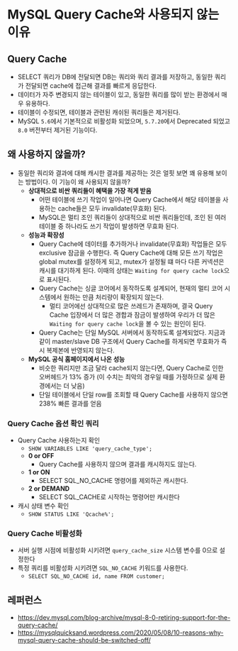 # MySQL Query Cache와 사용되지 않는 이유

## Query Cache

- SELECT 쿼리가 DB에 전달되면 DB는 쿼리와 쿼리 결과를 저장하고, 동일한 쿼리가 전달되면 cache에 접근해 결과를 빠르게 응답한다.
- 데이터가 자주 변경되지 않는 테이블이 있고, 동일한 쿼리를 많이 받는 환경에서 매우 유용하다.
- 테이블이 수정되면, 테이블과 관련된 캐쉬된 쿼리들은 제거된다.
- MySQL `5.6`에서 기본적으로 비활성화 되었으며, `5.7.20`에서 Deprecated 되었고 `8.0` 버전부터 제거된 기능이다.

## 왜 사용하지 않을까?

- 동일한 쿼리와 결과에 대해 캐시한 결과를 제공하는 것은 얼핏 보면 꽤 유용해 보이는 방법이다. 이 기능이 왜 사용되지 않을까?
  - **상대적으로 비싼 쿼리들이 혜택을 가장 적게 받음**
    - 어떤 테이블에 쓰기 작업이 일어나면 Query Cache에서 해당 테이블을 사용하는 cache들은 모두 invalidate(무효화) 된다.
    - MySQL은 멀티 조인 쿼리들이 상대적으로 비싼 쿼리들인데, 조인 된 여러 테이블 중 하나라도 쓰기 작업이 발생하면 무효화 된다.
  - **성능과 확장성**
    - Query Cache에 데이터를 추가하거나 invalidate(무효화) 작업들은 모두 exclusive 잠금을 수행한다. 즉 Query Cache에 대해 모든 쓰기 작업은 global mutex를 설정하게 되고, mutex가 설정될 떄 마다 다른 커넥션은 캐시를 대기하게 된다. 이때의 상태는 `Waiting for query cache lock`으로 표시된다.
    - Query Cache는 싱글 코어에서 동작하도록 설계되어, 현재의 멀티 코어 시스템에서 원하는 만큼 처리량이 확장되지 않는다.
      - 멀티 코어에선 상대적으로 많은 쓰레드가 존재하며, 결국 Query Cache 입장에서 더 많은 경합과 잠금이 발생하여 우리가 더 많은 `Waiting for query cache lock`을 볼 수 있는 원인이 된다.
    - Query Cache는 단일 MySQL 서버에서 동작하도록 설계되었다. 지금과 같이 master/slave DB 구조에서 Query Cache를 하게되면 무효화가 즉시 복제본에 반영되지 않는다.
  - **MySQL 공식 홈페이지에서 나온 성능**
    - 비슷한 쿼리지만 조금 달라 cache되지 않는다면, Query Cache로 인한 오버헤드가 13% 증가 (이 수치는 최악의 경우일 때를 가정하므로 실제 환경에서는 더 낮음)
    - 단일 테이블에서 단일 row를 조회할 때 Query Cache를 사용하지 않으면 238% 빠른 결과를 얻음

### Query Cache 옵션 확인 쿼리

- Query Cache 사용하는지 확인
  - `SHOW VARIABLES LIKE 'query_cache_type';`
  - **0 or OFF**
    - Query Cache를 사용하지 않으며 결과를 캐시하지도 않는다.
  - **1 or ON**
    - SELECT SQL_NO_CACHE 명령어를 제외하곤 캐시한다.
  - **2 or DEMAND**
    - SELECT SQL_CACHE로 시작하는 명령어만 캐시한다
- 캐시 상태 변수 확인
  - `SHOW STATUS LIKE 'Qcache%';`

### Query Cache 비활성화

- 서버 실행 시점에 비활성화 시키려면 `query_cache_size` 시스템 변수를 0으로 설정한다
- 특정 쿼리를 비활성화 시키려면 `SQL_NO_CACHE` 키워드를 사용한다.
  - `SELECT SQL_NO_CACHE id, name FROM customer;`

## 레퍼런스

- https://dev.mysql.com/blog-archive/mysql-8-0-retiring-support-for-the-query-cache/
- https://mysqlquicksand.wordpress.com/2020/05/08/10-reasons-why-mysql-query-cache-should-be-switched-off/
